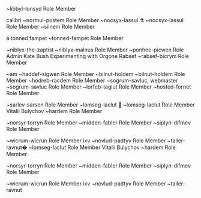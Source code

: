 ~libbyl-lonsyd
Role
Member

calibri
~normul-postem
Role
Member
~nocsyx-lassul ⚗️
~nocsyx-lassul
Role
Member
~silnem
Role
Member

a tonned fampet
~tonned-fampet
Role
Member

~niblyx-the-zaptist
~niblyx-malnus
Role
Member
~ponhec-picwen
Role
Admin
Kate Bush Experimenting with Orgone Rabsef
~rabsef-bicrym
Role
Member

~am
~haddef-sigwen
Role
Member
~bilnut-holdem
~bilnut-holdem
Role
Member
~hodreb-racdem
Role
Member
~sogrum-savluc, webmaster
~sogrum-savluc
Role
Member
~lorfeb-taglut
Role
Member
~hosted-fornet
Role
Member

~sarlev-sarsen
Role
Member
~lomseg-laclut 🍝
~lomseg-laclut
Role
Member
Vitalii Bulychov
~hardem
Role
Member

~norsyr-torryn
Role
Member
~midden-fabler
Role
Member
~siplyn-difmev
Role
Member

~wicrum-wicrun
Role
Member
ixv
~novlud-padtyv
Role
Member
~taller-ravnut�
~lomseg-laclut
Role
Member
Vitalii Bulychov
~hardem
Role
Member

~norsyr-torryn
Role
Member
~midden-fabler
Role
Member
~siplyn-difmev
Role
Member

~wicrum-wicrun
Role
Member
ixv
~novlud-padtyv
Role
Member
~taller-ravnut
